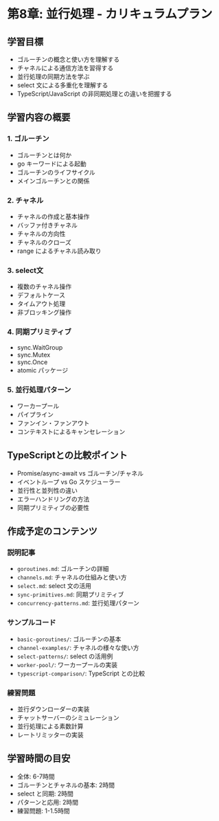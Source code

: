# 第8章: 並行処理 - カリキュラムプラン

## 学習目標

- ゴルーチンの概念と使い方を理解する
- チャネルによる通信方法を習得する
- 並行処理の同期方法を学ぶ
- select 文による多重化を理解する
- TypeScript/JavaScript の非同期処理との違いを把握する

## 学習内容の概要

### 1. ゴルーチン
- ゴルーチンとは何か
- go キーワードによる起動
- ゴルーチンのライフサイクル
- メインゴルーチンとの関係

### 2. チャネル
- チャネルの作成と基本操作
- バッファ付きチャネル
- チャネルの方向性
- チャネルのクローズ
- range によるチャネル読み取り

### 3. select文
- 複数のチャネル操作
- デフォルトケース
- タイムアウト処理
- 非ブロッキング操作

### 4. 同期プリミティブ
- sync.WaitGroup
- sync.Mutex
- sync.Once
- atomic パッケージ

### 5. 並行処理パターン
- ワーカープール
- パイプライン
- ファンイン・ファンアウト
- コンテキストによるキャンセレーション

## TypeScriptとの比較ポイント

- Promise/async-await vs ゴルーチン/チャネル
- イベントループ vs Go スケジューラー
- 並行性と並列性の違い
- エラーハンドリングの方法
- 同期プリミティブの必要性

## 作成予定のコンテンツ

### 説明記事
- `goroutines.md`: ゴルーチンの詳細
- `channels.md`: チャネルの仕組みと使い方
- `select.md`: select 文の活用
- `sync-primitives.md`: 同期プリミティブ
- `concurrency-patterns.md`: 並行処理パターン

### サンプルコード
- `basic-goroutines/`: ゴルーチンの基本
- `channel-examples/`: チャネルの様々な使い方
- `select-patterns/`: select の活用例
- `worker-pool/`: ワーカープールの実装
- `typescript-comparison/`: TypeScript との比較

### 練習問題
- 並行ダウンローダーの実装
- チャットサーバーのシミュレーション
- 並行処理による素数計算
- レートリミッターの実装

## 学習時間の目安

- 全体: 6-7時間
- ゴルーチンとチャネルの基本: 2時間
- select と同期: 2時間
- パターンと応用: 2時間
- 練習問題: 1-1.5時間
